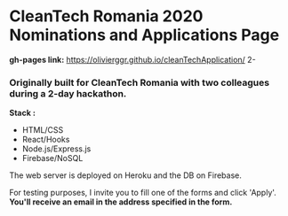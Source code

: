 # CleanTech Romania 2020 Nominations and Applications Page

**gh-pages link:** https://olivierggr.github.io/cleanTechApplication/ 
2-
### Originally built for CleanTech Romania with two colleagues during a 2-day hackathon.

__Stack :__
- HTML/CSS
- React/Hooks
- Node.js/Express.js
- Firebase/NoSQL

The web server is deployed on Heroku and the DB on Firebase.

For testing purposes, I invite you to fill one of the forms and click 'Apply'. 
__You'll receive an email in the address specified in the form.__
